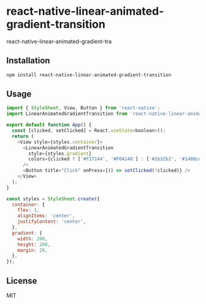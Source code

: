# react-native-linear-animated-gradient-transition

react-native-linear-animated-gradient-tra

## Installation

```sh
npm install react-native-linear-animated-gradient-transition
```

## Usage

```js
import { StyleSheet, View, Button } from 'react-native';
import LinearAnimatedGradientTransition from 'react-native-linear-animated-gradient-transition';

export default function App() {
  const [clicked, setClicked] = React.useState<boolean>();
  return (
    <View style={styles.container}>
      <LinearAnimatedGradientTransition
        style={styles.gradient}
        colors={clicked ? ['#F37144', '#F0A148'] : ['#2b32b2', '#1488cc']}
      />
      <Button title="Click" onPress={() => setClicked(!clicked)} />
    </View>
  );
}

const styles = StyleSheet.create({
  container: {
    flex: 1,
    alignItems: 'center',
    justifyContent: 'center',
  },
  gradient: {
    width: 200,
    height: 200,
    margin: 20,
  },
});

```

## License

MIT
